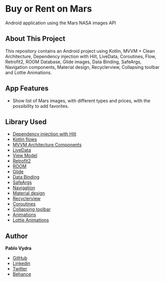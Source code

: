 # Buy or Rent on Mars
Android application using the Mars NASA images API

## About This Project
This repository contains an Android project using Kotlin, MVVM + Clean Architecture, Dependency injection with Hilt, LiveData, Coroutines, Flow, Retrofit2, ROOM Database, Glide images, Data Binding, SafeArgs, Navigation components, Material design, Recyclerview, Collapsing toolbar and Lottie Animations.

## App Features
* Show list of Mars images, with different types and prices, with the possibility to add favorites.

## Library Used
* [Dependency injection with Hilt](https://developer.android.com/training/dependency-injection/hilt-android)
* [Kotlin flows](https://developer.android.com/kotlin/flow)
* [MVVM Architecture Components](https://developer.android.com/topic/libraries/architecture/)
* [LiveData](https://developer.android.com/topic/libraries/architecture/livedata)
* [View Model](https://developer.android.com/topic/libraries/architecture/viewmodel)
* [Retrofit2](https://square.github.io/retrofit/)
* [ROOM](https://developer.android.com/topic/libraries/architecture/room?gclid=Cj0KCQjwl4v4BRDaARIsAFjATPnKKVVy9yBUiZhCcmGbmLl-6TKUusgYdur0OZq2MOQdsOLN6jXLpvQaAk5mEALw_wcB&gclsrc=aw.ds)
* [Glide](https://bumptech.github.io/glide/)
* [Data Binding](https://developer.android.com/topic/libraries/data-binding)
* [SafeArgs](https://developer.android.com/guide/navigation/navigation-pass-data)
* [Navigation](https://developer.android.com/jetpack/androidx/releases/navigation)
* [Material design](https://material.io/design/)
* [Recyclerview](https://developer.android.com/guide/topics/ui/layout/recyclerview)
* [Coroutines](https://developer.android.com/kotlin/coroutines)
* [Collapsing toolbar](https://material.io/develop/android/components/collapsing-toolbar-layout/)
* [Animations](https://developer.android.com/training/animation/overview)
* [Lottie Animations](https://lottiefiles.com/blog/working-with-lottie/getting-started-with-lottie-animations-in-android-app)

## Author

**Pablo Vydra** 
* [GitHub](https://github.com/pablovydra)
* [Linkedin](https://www.linkedin.com/in/pablovydra)
* [Twitter](https://twitter.com/pablovydra?lang=es)
* [Behance](https://www.behance.net/pablovydra)
